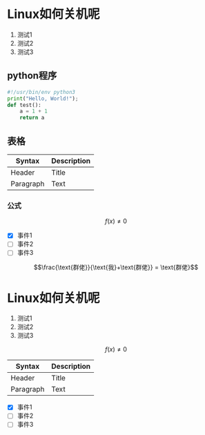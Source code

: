 # Linux如何关机呢
1. 测试1  
2. 测试2  
3. 测试3  

## python程序  
```python
#!/usr/bin/env python3
print("Hello, World!");
def test():
    a = 1 + 1
    return a
```
## 表格  
| Syntax      | Description |
| ----------- | ----------- |
| Header      | Title       |
| Paragraph   | Text        |
### 公式  

$$f(x) \ne 0$$  

- [x] 事件1  
- [ ] 事件2  
- [ ] 事件3  

$$\frac{\text{群佬}}{\text{我}+\text{群佬}} = \text{群佬}$$
# Linux如何关机呢
1. 测试1  
2. 测试2  
3. 测试3  

$$f(x) \ne 0$$  

| Syntax      | Description |
| ----------- | ----------- |
| Header      | Title       |
| Paragraph   | Text        |

- [x] 事件1  
- [ ] 事件2  
- [ ] 事件3
